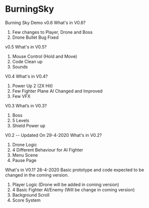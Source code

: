 # BurningSky
Burning Sky Demo
v0.6
What's in V0.6?
1. Few changes to Player, Drone and Boss 
2. Drone Bullet Bug Fixed

v0.5
What's in V0.5?
1. Mouse Control (Hold and Move)
2. Code Clean up
3. Sounds


V0.4
What's in V0.4?
1. Power Up 2 (2X Hit)
2. Few Fighter Plane AI Changed and Improved
3. Few VFX

V0.3
What’s in V0.3?
1. Boss 
2. 5 Levels
3. Shield Power up


V0.2 -- Updated On 29-4-2020 
What's in V0.2?
1. Drone Logic
2. 4 Different Behaviour for AI Fighter 
3. Menu Scene
4. Pause Page


What's in V0.1? 28-4-2020
Basic prototype and code expected to be changed in the coming version.
1. Player Logic  (Drone will be added in coming version)
2. 4 Basic Fighter AI/Enemy (Will be change in coming version)
3. Background Scroll
4. Score System





